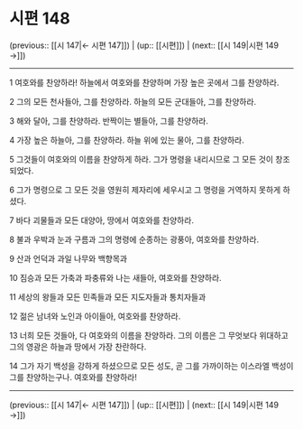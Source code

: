 # 시편 148

(previous:: [[시 147|← 시편 147]]) | (up:: [[시편]]) | (next:: [[시 149|시편 149 →]])

***




1 
여호와를 찬양하라! 하늘에서 여호와를 찬양하며 가장 높은 곳에서 그를 찬양하라. 



2 
그의 모든 천사들아, 그를 찬양하라. 하늘의 모든 군대들아, 그를 찬양하라. 



3 
해와 달아, 그를 찬양하라. 반짝이는 별들아, 그를 찬양하라. 



4 
가장 높은 하늘아, 그를 찬양하라. 하늘 위에 있는 물아, 그를 찬양하라. 



5 
그것들이 여호와의 이름을 찬양하게 하라. 그가 명령을 내리시므로 그 모든 것이 창조되었다. 



6 
그가 명령으로 그 모든 것을 영원히 제자리에 세우시고 그 명령을 거역하지 못하게 하셨다. 



7 
바다 괴물들과 모든 대양아, 땅에서 여호와를 찬양하라. 



8 
불과 우박과 눈과 구름과 그의 명령에 순종하는 광풍아, 여호와를 찬양하라. 



9 
산과 언덕과 과일 나무와 백향목과 



10 
짐승과 모든 가축과 파충류와 나는 새들아, 여호와를 찬양하라. 



11 
세상의 왕들과 모든 민족들과 모든 지도자들과 통치자들과 



12 
젊은 남녀와 노인과 아이들아, 여호와를 찬양하라. 



13 
너희 모든 것들아, 다 여호와의 이름을 찬양하라. 그의 이름은 그 무엇보다 위대하고 그의 영광은 하늘과 땅에서 가장 찬란하다. 



14 
그가 자기 백성을 강하게 하셨으므로 모든 성도, 곧 그를 가까이하는 이스라엘 백성이 그를 찬양하는구나. 여호와를 찬양하라!

***

(previous:: [[시 147|← 시편 147]]) | (up:: [[시편]]) | (next:: [[시 149|시편 149 →]])
